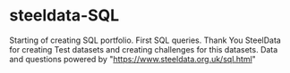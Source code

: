 # steeldata-SQL
Starting of creating SQL portfolio. First SQL queries. Thank You SteelData for creating Test datasets and creating challenges for this datasets.
Data and questions powered by "https://www.steeldata.org.uk/sql.html"


